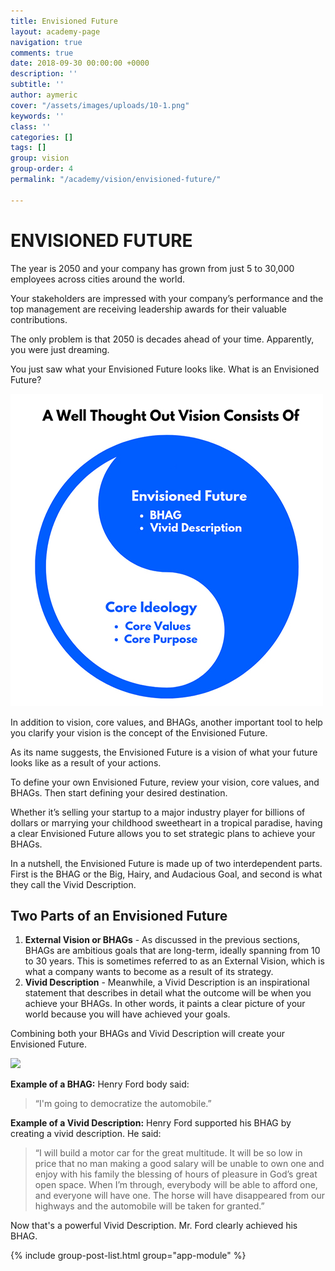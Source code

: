 ```yaml
---
title: Envisioned Future
layout: academy-page
navigation: true
comments: true
date: 2018-09-30 00:00:00 +0000
description: ''
subtitle: ''
author: aymeric
cover: "/assets/images/uploads/10-1.png"
keywords: ''
class: ''
categories: []
tags: []
group: vision
group-order: 4
permalink: "/academy/vision/envisioned-future/"

---
```

# ENVISIONED FUTURE

The year is 2050 and your company has grown from just 5 to 30,000 employees across cities around the world.

Your stakeholders are impressed with your company’s performance and the top management are receiving leadership awards for their valuable contributions.

The only problem is that 2050 is decades ahead of your time. Apparently, you were just dreaming.

You just saw what your Envisioned Future looks like. What is an Envisioned Future?

![](/assets/images/uploads/envisioned-future.jpg)

In addition to vision, core values, and BHAGs, another important tool to help you clarify your vision is the concept of the Envisioned Future.

As its name suggests, the Envisioned Future is a vision of what your future looks like as a result of your actions.

To define your own Envisioned Future, review your vision, core values, and BHAGs. Then start defining your desired destination.

Whether it’s selling your startup to a major industry player for billions of dollars or marrying your childhood sweetheart in a tropical paradise, having a clear Envisioned Future allows you to set strategic plans to achieve your BHAGs.

In a nutshell, the Envisioned Future is made up of two interdependent parts. First is the BHAG or the Big, Hairy, and Audacious Goal, and second is what they call the Vivid Description.

## Two Parts of an Envisioned Future

1. **External Vision or BHAGs** - As discussed in the previous sections, BHAGs are ambitious goals that are long-term, ideally spanning from 10 to 30 years. This is sometimes referred to as an External Vision, which is what a company wants to become as a result of its strategy.
2. **Vivid Description** - Meanwhile, a Vivid Description is an inspirational statement that describes in detail what the outcome will be when you achieve your BHAGs. In other words, it paints a clear picture of your world because you will have achieved your goals.

Combining both your BHAGs and Vivid Description will create your Envisioned Future.

![](/assets/images/uploads/Brand-Vision-Image-4.jpg)

**Example of a BHAG:** Henry Ford body said:

> “I'm going to democratize the automobile.”

**Example of a Vivid Description:** Henry Ford supported his BHAG by creating a vivid description. He said:

> “I will build a motor car for the great multitude. It will be so low in price that no man making a good salary will be unable to own one and enjoy with his family the blessing of hours of pleasure in God’s great open space. When I’m through, everybody will be able to afford one, and everyone will have one. The horse will have disappeared from our highways and the automobile will be taken for granted.”

Now that's a powerful Vivid Description. Mr. Ford clearly achieved his BHAG.

<div class='post-feed'>

{% include group-post-list.html group="app-module" %}

</div>